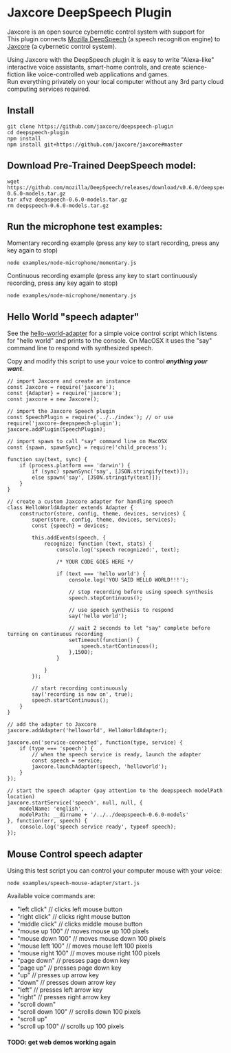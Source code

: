 Jaxcore DeepSpeech Plugin
=======


Jaxcore is an open source cybernetic control system with support for  
This plugin connects [Mozilla DeepSpeech](https://github.com/mozilla/DeepSpeech) (a speech recognition engine)
to [Jaxcore](https://jaxcore.com) (a cybernetic control system).

Using Jaxcore with the DeepSpeech plugin it is easy to write "Alexa-like" interactive voice assistants,
smart-home controls, and create science-fiction like voice-controlled web applications and games.  
Run everything privately on your local computer without any 3rd party cloud computing services required.

## Install

```
git clone https://github.com/jaxcore/deepspeech-plugin
cd deepspeech-plugin
npm install
npm install git+https://github.com/jaxcore/jaxcore#master
```

## Download Pre-Trained DeepSpeech model:

```
wget https://github.com/mozilla/DeepSpeech/releases/download/v0.6.0/deepspeech-0.6.0-models.tar.gz
tar xfvz deepspeech-0.6.0-models.tar.gz
rm deepspeech-0.6.0-models.tar.gz
```

## Run the microphone test examples:

Momentary recording example (press any key to start recording, press any key again to stop)

```
node examples/node-microphone/momentary.js
```

Continuous recording example (press any key to start continuously recording, press any key again to stop)

```
node examples/node-microphone/momentary.js
```

## Hello World "speech adapter"

See the [hello-world-adapter](https://github.com/jaxcore/deepspeech-plugin/tree/master/examples/hello-world-adapter) for a simple voice control script which listens for "hello world" and prints to the console.  On MacOSX it uses the "say" command line to respond with synthesized speech.

Copy and modify this script to use your voice to control ***anything your want***.

```
// import Jaxcore and create an instance
const Jaxcore = require('jaxcore');
const {Adapter} = require('jaxcore');
const jaxcore = new Jaxcore();

// import the Jaxcore Speech plugin
const SpeechPlugin = require('../../index'); // or use require('jaxcore-deepspeech-plugin');
jaxcore.addPlugin(SpeechPlugin);

// import spawn to call "say" command line on MacOSX
const {spawn, spawnSync} = require('child_process');

function say(text, sync) {
	if (process.platform === 'darwin') {
		if (sync) spawnSync('say', [JSON.stringify(text)]);
		else spawn('say', [JSON.stringify(text)]);
	}
}

// create a custom Jaxcore adapter for handling speech
class HelloWorldAdapter extends Adapter {
	constructor(store, config, theme, devices, services) {
		super(store, config, theme, devices, services);
		const {speech} = devices;
		
		this.addEvents(speech, {
			recognize: function (text, stats) {
				console.log('speech recognized:', text);
				
				/* YOUR CODE GOES HERE */
				
				if (text === 'hello world') {
					console.log('YOU SAID HELLO WORLD!!!');
					
					// stop recording before using speech synthesis
					speech.stopContinuous();
					
					// use speech synthesis to respond
					say('hello world');
					
					// wait 2 seconds to let "say" complete before turning on continuous recording
					setTimeout(function() {
						speech.startContinuous();
					},1500);
				}
				
			}
		});
		
		// start recording continuously
		say('recording is now on', true);
		speech.startContinuous();
	}
}

// add the adapter to Jaxcore
jaxcore.addAdapter('helloworld', HelloWorldAdapter);

jaxcore.on('service-connected', function(type, service) {
	if (type === 'speech') {
		// when the speech service is ready, launch the adapter
		const speech = service;
		jaxcore.launchAdapter(speech, 'helloworld');
	}
});

// start the speech adapter (pay attention to the deepspeech modelPath location)
jaxcore.startService('speech', null, null, {
	modelName: 'english',
	modelPath: __dirname + '/../../deepspeech-0.6.0-models'
}, function(err, speech) {
	console.log('speech service ready', typeof speech);
});
```


## Mouse Control speech adapter

Using this test script you can control your computer mouse with your voice:

```
node examples/speech-mouse-adapter/start.js
```

Available voice commands are:

- "left click" // clicks left mouse button
- "right click" // clicks right mouse button
- "middle click" // clicks middle mouse button
- "mouse up 100" // moves mouse up 100 pixels
- "mouse down 100" // moves mouse down 100 pixels
- "mouse left 100" // moves mouse left 100 pixels
- "mouse right 100" // moves mouse right 100 pixels
- "page down" // presses page down key
- "page up" // presses page down key
- "up" // presses up arrow key
- "down" // presses down arrow key
- "left" // presses left arrow key
- "right" // presses right arrow key
- "scroll down"
- "scroll down 100" // scrolls down 100 pixels
- "scroll up"
- "scroll up 100" // scrolls up 100 pixels



#### TODO: get web demos working again